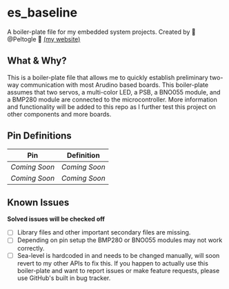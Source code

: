 # es_baseline
A boiler-plate file for my embedded system projects. Created by 🐏 @Peltogle 🐏 [(my website)](http://peltogle.com)

## What & Why?
This is a boiler-plate file that allows me to quickly establish preliminary two-way communication with most Arudino based boards. This boiler-plate assumes that two servos, a multi-color LED, a PSB, a BNO055 module, and a BMP280 module are connected to the microcontroller. More information and functionality will be added to this repo as I further test this project on other components and more boards.

## Pin Definitions
Pin | Definition
------------ | -------------
*Coming Soon* | *Coming Soon*
*Coming Soon* | *Coming Soon*

## Known Issues
**Solved issues will be checked off**
- [ ] Library files and other important secondary files are missing.
- [ ] Depending on pin setup the BMP280 or BNO055 modules may not work correctly.
- [ ] Sea-level is hardcoded in and needs to be changed manually, will soon revert to my other APIs to fix this.
If you happen to actually use this boiler-plate and want to report issues or make feature requests, please use GitHub's built in bug tracker.
